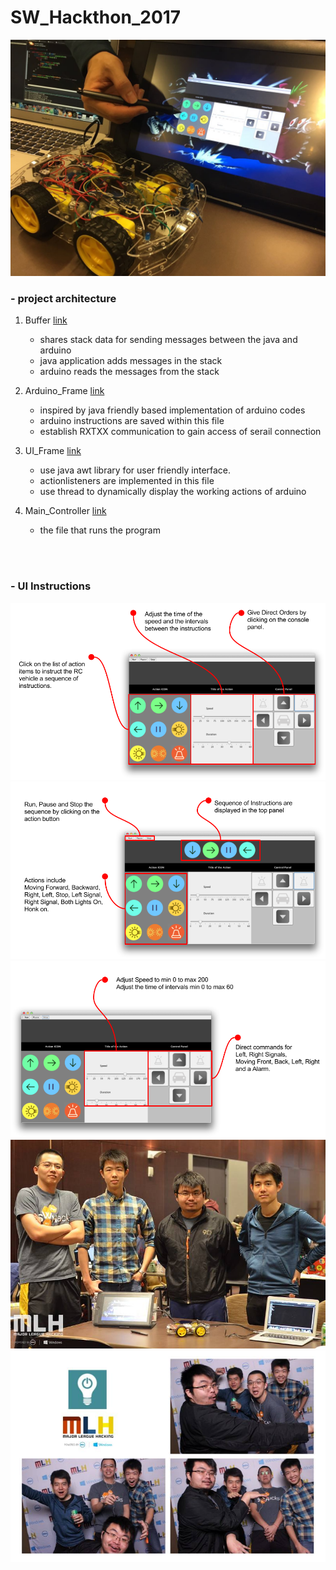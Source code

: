 # SW_Hackthon_2017

![First Image](README/1.jpg)


### - project architecture
1. Buffer [link](src/main/java/project_result/Buffer.java)
   - shares stack data for sending messages between the java and arduino 
   - java application adds messages in the stack
   - arduino reads the messages from the stack 

2. Arduino_Frame [link](src/main/java/project_result/Arduino_Frame.java)
   - inspired by java friendly based implementation of arduino codes 
   - arduino instructions are saved within this file 
   - establish RXTXX communication to gain access of serail connection 

3. UI_Frame [link](src/main/java/project_result/UI_Frame.java)
   - use java awt library for user friendly interface. 
   - actionlisteners are implemented in this file  
   - use thread to dynamically display the working actions of arduino

4. Main_Controller [link](src/main/java/project_result/Main_Controller.java)
   - the file that runs the program 


<br>
<br>


### - UI Instructions 

![First Image](README/1.png)
![Second Image](README/2.png)
![Third Image](README/3.png)
![Fourth Image](README/2.jpg)
![Fifth Image](README/3.jpg)





